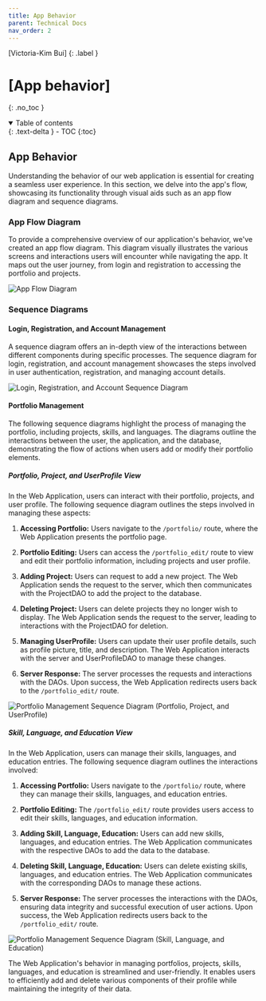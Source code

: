 ```yaml
---
title: App Behavior
parent: Technical Docs
nav_order: 2
---
```


[Victoria-Kim Bui]
{: .label }

# [App behavior]
{: .no_toc }

<details open markdown="block">
  <summary>
    Table of contents
  </summary>
  {: .text-delta }
- TOC
{:toc}
</details>

## App Behavior

Understanding the behavior of our web application is essential for creating a seamless user experience. In this section, we delve into the app's flow, showcasing its functionality through visual aids such as an app flow diagram and sequence diagrams.

### App Flow Diagram

To provide a comprehensive overview of our application's behavior, we've created an app flow diagram. This diagram visually illustrates the various screens and interactions users will encounter while navigating the app. It maps out the user journey, from login and registration to accessing the portfolio and projects.

![App Flow Diagram](../assets/images/app-flow-diagram.png)

### Sequence Diagrams

#### Login, Registration, and Account Management

A sequence diagram offers an in-depth view of the interactions between different components during specific processes. The sequence diagram for login, registration, and account management showcases the steps involved in user authentication, registration, and managing account details.

![Login, Registration, and Account Sequence Diagram](../assets/images/account-sequence.png)


#### Portfolio Management

The following sequence diagrams highlight the process of managing the portfolio, including projects, skills, and languages. The diagrams outline the interactions between the user, the application, and the database, demonstrating the flow of actions when users add or modify their portfolio elements.

##### Portfolio, Project, and UserProfile View

In the Web Application, users can interact with their portfolio, projects, and user profile. The following sequence diagram outlines the steps involved in managing these aspects:

1. **Accessing Portfolio:** Users navigate to the `/portfolio/` route, where the Web Application presents the portfolio page.

2. **Portfolio Editing:** Users can access the `/portfolio_edit/` route to view and edit their portfolio information, including projects and user profile.

3. **Adding Project:** Users can request to add a new project. The Web Application sends the request to the server, which then communicates with the ProjectDAO to add the project to the database.

4. **Deleting Project:** Users can delete projects they no longer wish to display. The Web Application sends the request to the server, leading to interactions with the ProjectDAO for deletion.

5. **Managing UserProfile:** Users can update their user profile details, such as profile picture, title, and description. The Web Application interacts with the server and UserProfileDAO to manage these changes.

6. **Server Response:** The server processes the requests and interactions with the DAOs. Upon success, the Web Application redirects users back to the `/portfolio_edit/` route.

![Portfolio Management Sequence Diagram (Portfolio, Project, and UserProfile)](../assets/images/portfolio_sequence.png)

##### Skill, Language, and Education View

In the Web Application, users can manage their skills, languages, and education entries. The following sequence diagram outlines the interactions involved:

1. **Accessing Portfolio:** Users navigate to the `/portfolio/` route, where they can manage their skills, languages, and education entries.

2. **Portfolio Editing:** The `/portfolio_edit/` route provides users access to edit their skills, languages, and education information.

3. **Adding Skill, Language, Education:** Users can add new skills, languages, and education entries. The Web Application communicates with the respective DAOs to add the data to the database.

4. **Deleting Skill, Language, Education:** Users can delete existing skills, languages, and education entries. The Web Application communicates with the corresponding DAOs to manage these actions.

5. **Server Response:** The server processes the interactions with the DAOs, ensuring data integrity and successful execution of user actions. Upon success, the Web Application redirects users back to the `/portfolio_edit/` route.

![Portfolio Management Sequence Diagram (Skill, Language, and Education)](../assets/images/portfolio_skill_languages_sequence.png)

The Web Application's behavior in managing portfolios, projects, skills, languages, and education is streamlined and user-friendly. It enables users to efficiently add and delete various components of their profile while maintaining the integrity of their data.